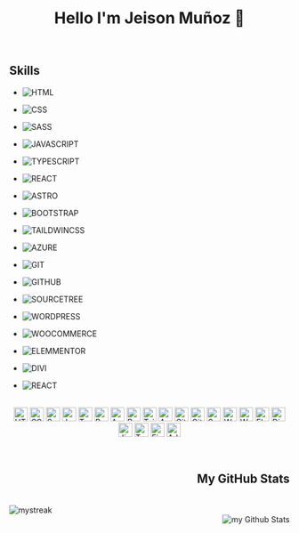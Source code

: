 <h1 align="center">Hello I'm Jeison Muñoz 👋</h1>
<br>
  <h2 align="left">Skills</h2>
  
  - ![HTML](https://img.shields.io/badge/-HTML-000000?style=flat&logo=html5)
  - ![CSS](https://img.shields.io/badge/-CSS-000000?style=flat&logo=css3)
  - ![SASS](https://img.shields.io/badge/-Sass-000000?style=flat&logo=sass)
  - ![JAVASCRIPT](https://img.shields.io/badge/-JavaScript-000000?style=flat&logo=javascript)
  - ![TYPESCRIPT](https://img.shields.io/badge/-TypeScript-000000?style=flat&logo=typescript)
  
  - ![REACT](https://img.shields.io/badge/-React-000000?style=flat&logo=react)
  - ![ASTRO](https://img.shields.io/badge/-Astro-000000?style=flat&logo=astro)
  - ![BOOTSTRAP](https://img.shields.io/badge/-Bootstrap-000000?style=flat&logo=bootstrap)
  - ![TAILDWINCSS](https://img.shields.io/badge/-TailwindCSS-000000?style=flat&logo=tailwindcss)
  
  - ![AZURE](https://img.shields.io/badge/-Azure-000000?style=flat&logo=azuredevops)
  - ![GIT](https://img.shields.io/badge/-Git-000000?style=flat&logo=git)
  - ![GITHUB](https://img.shields.io/badge/-GitHub-000000?style=flat&logo=github)
  - ![SOURCETREE](https://img.shields.io/badge/-SourceTree-000000?style=flat&logo=sourcetree)
  
  - ![WORDPRESS](https://img.shields.io/badge/-WordPress-000000?style=flat&logo=wordpress)
  - ![WOOCOMMERCE](https://img.shields.io/badge/-WooCommerce-000000?style=flat&logo=woocommerce)
  - ![ELEMMENTOR](https://img.shields.io/badge/-Elementor-000000?style=flat&logo=elementor)
  - ![DIVI](https://img.shields.io/badge/-Divi-000000?style=flat&logo=divi)
  
  - ![REACT](https://img.shields.io/badge/-React-000000?style=flat&logo=react)
  <br>
  <div align="center">
  <span align="left" >
  <img src="https://i.postimg.cc/dtRzfmXs/html.png" alt="HTML" width="auto" height="25px"/>
  <img src="https://i.postimg.cc/fbg4KzPY/css.png" alt="CSS" width="auto" height="25px"/>
  <img src="https://i.postimg.cc/pdS7j09Z/sass.png" alt="Sass" width="auto" height="25px"/>
  <img src="https://i.postimg.cc/139L1Vhp/js.png" alt="Javascript" width="auto" height="25px"/>
  <img src="https://i.postimg.cc/PfYcLQdW/ts.png" alt="Typescript" width="auto" height="25px"/>
  </span>
  <span align="left">
  <img src="https://i.postimg.cc/9f0Kr3f0/react.png" alt="React" width="auto" height="25px"/>
  <img src="https://i.postimg.cc/TY86FP39/astro.png" alt="Astro" width="auto" height="25px"/>
  <img src="https://i.postimg.cc/CLjggVZV/bootstrap.png" alt="Bootstrap" width="auto" height="25px"/>
  <img src="https://i.postimg.cc/ZntM7Cxv/tailwind.png" alt="Taildwindcss" width="auto" height="25px"/>
   </span>
  <span align="left">
  <img src="https://i.postimg.cc/qv4dBZn6/azure.png" alt="Azure" width="auto" height="25px"/>
  <img src="https://i.postimg.cc/mZ9xYGyF/git.png" alt="Git" width="auto" height="25px"/>
  <img src="https://i.postimg.cc/SNbBVtg1/github.png" alt="GitHub" width="auto" height="25px"/>
  <img src="https://i.postimg.cc/3RDqFgmH/sourcetree.png" alt="SourceTree" width="auto" height="25px"/>
  </span>
  <span align="left">
  <img src="https://i.postimg.cc/HsthzWcj/wordpress.png" alt="WordPress" width="auto" height="25px"/>
  <img src="https://i.postimg.cc/HsmNb8Lf/woocommercer.png" alt="WooCommerce" width="auto" height="25px"/>
  <img src="https://i.postimg.cc/wvSSCWgv/elementor.png" alt="Elementor" width="auto" height="25px"/>
  <img src="https://i.postimg.cc/wj2Y1ccf/divi.png" alt="Divi" width="auto" height="25px"/>
  </span>
  <span align="left">
  <img src="https://i.postimg.cc/0ychk5Ph/jira.png" alt="Jira" width="auto" height="25px"/>
  <img src="https://i.postimg.cc/Y06yJMdn/trello.png" alt="Trello" width="auto" height="25px"/>
  </span>
  <span align="left">
  <img src="https://i.postimg.cc/ydJMrqqt/figma.png" alt="Figma" width="auto" height="25px"/>
  <img src="https://i.postimg.cc/g00F8XgY/adobexd.png" alt="Adobe Xd" width="auto" height="25px"/>
  </span>
</div>
  <p></p>
  <br>
  <h2 align="right">My GitHub Stats</h2>
  <br>
  <div align="left">
<span>
  <img src="https://github-readme-streak-stats.herokuapp.com/?user=jeisonmr&theme=highcontrast&border_radius=5&locale=es&fire=EBCB24&dates=FFFFFF&sideNums=FFCB10&stroke=FFFFFF&currStreakNum=EBD91B&currStreakLabel=FFFFFF&sideLabels=FFFFFF&ring=EFB738&background=0,000000,262626" alt="mystreak"/>
</span>
  </div>
  <div align="right">
<span>
  <img align="center" src="https://github-readme-stats.vercel.app/api?username=jeisonmr&include_all_commits=true&count_private=true&show_icons=true&line_height=20&title_color=ffbe01&icon_color=ffbe01&text_color=FFF&bg_color=0,000000,262626" alt="my Github Stats"/>
</span>
  </div>
